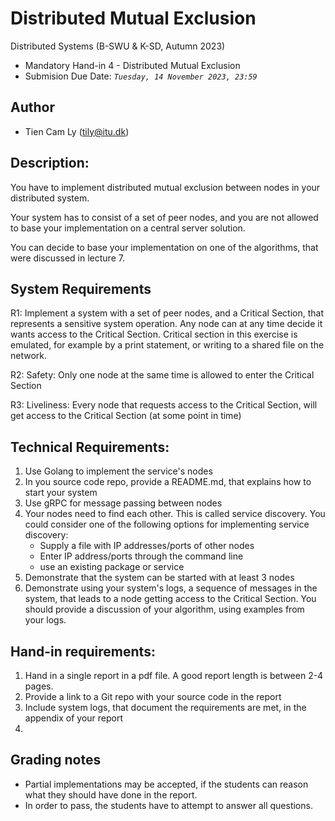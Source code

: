 # Distributed Mutual Exclusion

Distributed Systems (B-SWU & K-SD, Autumn 2023)
* Mandatory Hand-in 4 - Distributed Mutual Exclusion
* Submision Due Date: *`Tuesday, 14 November 2023, 23:59`*

## Author
* Tien Cam Ly (tily@itu.dk)

## Description:

You have to implement distributed mutual exclusion between nodes in your distributed system. 

Your system has to consist of a set of peer nodes, and you are not allowed to base your implementation on a central server solution.

You can decide to base your implementation on one of the algorithms, that were discussed in lecture 7. 

## System Requirements

R1: Implement a system with a set of peer nodes, and a Critical Section, that represents a sensitive system operation. Any node can at any time decide it wants access to the Critical Section. Critical section in this exercise is emulated, for example by a print statement, or writing to a shared file on the network.

R2: Safety: Only one node at the same time is allowed to enter the Critical Section 

R3: Liveliness: Every node that requests access to the Critical Section, will get access to the Critical Section (at some point in time)

## Technical Requirements:

1. Use Golang to implement the service's nodes
2. In you source code repo, provide a README.md, that explains how to start your system
3. Use gRPC for message passing between nodes
4. Your nodes need to find each other. This is called service discovery. You could consider  one of the following options for implementing service discovery:
   - Supply a file with IP addresses/ports of other nodes
   - Enter IP address/ports through the command line
   - use an existing package or service
5. Demonstrate that the system can be started with at least 3 nodes
6. Demonstrate using your system's logs,  a sequence of messages in the system, that leads to a node getting access to the Critical Section. You should provide a discussion of your algorithm, using examples from your logs.


## Hand-in requirements:

1. Hand in a single report in a pdf file. A good report length is between 2-4 pages.
2. Provide a link to a Git repo with your source code in the report
3. Include system logs, that document the requirements are met, in the appendix of your report
4. 
## Grading notes

- Partial implementations may be accepted, if the students can reason what they should have done in the report.
- In order to pass, the students have to attempt to answer all questions.
